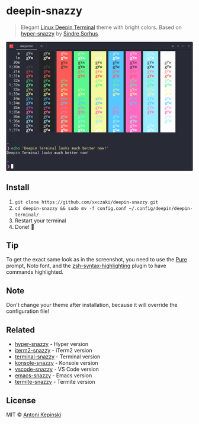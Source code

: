# deepin-snazzy

> Elegant [Linux Deepin Terminal](https://www.deepin.org/en/2016/09/22/deepin-terminal-v2-0-released-all-can-be-done-in-terminal/) theme with bright colors. Based on [hyper-snazzy](https://github.com/sindresorhus/hyper-snazzy/) by [Sindre Sorhus](https://sindresorhus.com).

![Screenshot](screenshot.png)


## Install

1) `git clone https://github.com/xxczaki/deepin-snazzy.git`
2) `cd deepin-snazzy && sudo mv -f config.conf ~/.config/deepin/deepin-terminal/`
3) Restart your terminal
4) Done! :unicorn:



## Tip

To get the exact same look as in the screenshot, you need to use the [Pure](https://github.com/sindresorhus/pure) prompt, Noto font, and the [zsh-syntax-highlighting](https://github.com/zsh-users/zsh-syntax-highlighting) plugin to have commands highlighted.

## Note

Don't change your theme after installation, because it will override the configuration file!


## Related

- [hyper-snazzy](https://github.com/sindresorhus/hyper-snazzy) - Hyper version
- [iterm2-snazzy](https://github.com/sindresorhus/iterm2-snazzy) - iTerm2 version
- [terminal-snazzy](https://github.com/sindresorhus/terminal-snazzy) - Terminal version
- [konsole-snazzy](https://github.com/miedzinski/konsole-snazzy) - Konsole version
- [vscode-snazzy](https://github.com/Tyriar/vscode-snazzy) - VS Code version
- [emacs-snazzy](https://github.com/weijiangan/emacs-snazzy) - Emacs version
- [termite-snazzy](https://github.com/kbobrowski/termite-snazzy) - Termite version


## License

MIT © [Antoni Kepinski](https://akepinski.me)
